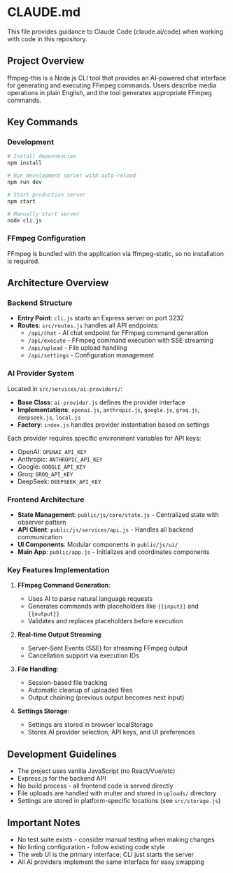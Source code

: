 # CLAUDE.md

This file provides guidance to Claude Code (claude.ai/code) when working with code in this repository.

## Project Overview

ffmpeg-this is a Node.js CLI tool that provides an AI-powered chat interface for generating and executing FFmpeg commands. Users describe media operations in plain English, and the tool generates appropriate FFmpeg commands.

## Key Commands

### Development
```bash
# Install dependencies
npm install

# Run development server with auto-reload
npm run dev

# Start production server
npm start

# Manually start server
node cli.js
```

### FFmpeg Configuration
FFmpeg is bundled with the application via ffmpeg-static, so no installation is required.

## Architecture Overview

### Backend Structure
- **Entry Point**: `cli.js` starts an Express server on port 3232
- **Routes**: `src/routes.js` handles all API endpoints:
  - `/api/chat` - AI chat endpoint for FFmpeg command generation
  - `/api/execute` - FFmpeg command execution with SSE streaming
  - `/api/upload` - File upload handling
  - `/api/settings` - Configuration management

### AI Provider System
Located in `src/services/ai-providers/`:
- **Base Class**: `ai-provider.js` defines the provider interface
- **Implementations**: `openai.js`, `anthropic.js`, `google.js`, `groq.js`, `deepseek.js`, `local.js`
- **Factory**: `index.js` handles provider instantiation based on settings

Each provider requires specific environment variables for API keys:
- OpenAI: `OPENAI_API_KEY`
- Anthropic: `ANTHROPIC_API_KEY`
- Google: `GOOGLE_API_KEY`
- Groq: `GROQ_API_KEY`
- DeepSeek: `DEEPSEEK_API_KEY`

### Frontend Architecture
- **State Management**: `public/js/core/state.js` - Centralized state with observer pattern
- **API Client**: `public/js/services/api.js` - Handles all backend communication
- **UI Components**: Modular components in `public/js/ui/`
- **Main App**: `public/app.js` - Initializes and coordinates components

### Key Features Implementation

1. **FFmpeg Command Generation**:
   - Uses AI to parse natural language requests
   - Generates commands with placeholders like `{{input}}` and `{{output}}`
   - Validates and replaces placeholders before execution

2. **Real-time Output Streaming**:
   - Server-Sent Events (SSE) for streaming FFmpeg output
   - Cancellation support via execution IDs

3. **File Handling**:
   - Session-based file tracking
   - Automatic cleanup of uploaded files
   - Output chaining (previous output becomes next input)

4. **Settings Storage**:
   - Settings are stored in browser localStorage
   - Stores AI provider selection, API keys, and UI preferences

## Development Guidelines

- The project uses vanilla JavaScript (no React/Vue/etc)
- Express.js for the backend API
- No build process - all frontend code is served directly
- File uploads are handled with multer and stored in `uploads/` directory
- Settings are stored in platform-specific locations (see `src/storage.js`)

## Important Notes

- No test suite exists - consider manual testing when making changes
- No linting configuration - follow existing code style
- The web UI is the primary interface; CLI just starts the server
- All AI providers implement the same interface for easy swapping